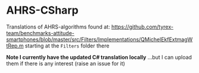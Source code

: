 # AHRS-CSharp
Translations of AHRS-algorithms found at: https://github.com/tyrex-team/benchmarks-attitude-smartphones/blob/master/src/Filters/Implementations/QMichelEkfExtmagWtRep.m
starting at the `Filters` folder there


**Note I currently have the updated C# translation locally** ...but I can upload them if there is any interest (raise an issue for it)
